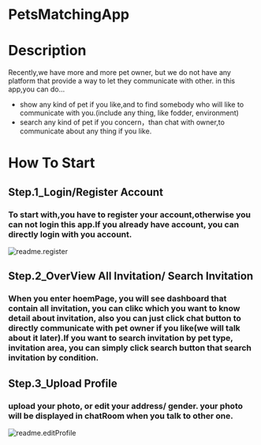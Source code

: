 # PetsMatchingApp

# Description
Recently,we have more and more pet owner, but we do not have any platform that provide a way to let they communicate with other.
in this app,you can do...
* show any kind of pet if you like,and to find somebody who will like to communicate with you.(include any thing, like fodder, environment)
* search any kind of pet if you concern，than chat with owner,to communicate about any thing if you like.

# How To Start

## Step.1_Login/Register Account

### To start with,you have to register your account,otherwise you can not login this app.If you already have account, you can directly login with you account.

![readme.register](https://i.postimg.cc/W3xHFhwK/readme-step1-register.gif)

## Step.2_OverView All Invitation/ Search Invitation

### When you enter hoemPage, you will see dashboard that contain all invitation, you can clikc which you want to know detail about invitation, also you can just click chat button to directly communicate with pet owner if you like(we will talk about it later).If you want to search invitation by pet type, invitation area, you can simply click search button that search invitation by condition.



## Step.3_Upload Profile

### upload your photo, or edit your address/ gender. your photo will be displayed in chatRoom when you talk to other one.

![readme.editProfile](https://i.postimg.cc/fRnShTCB/readme-step3-editprofile.gif)
